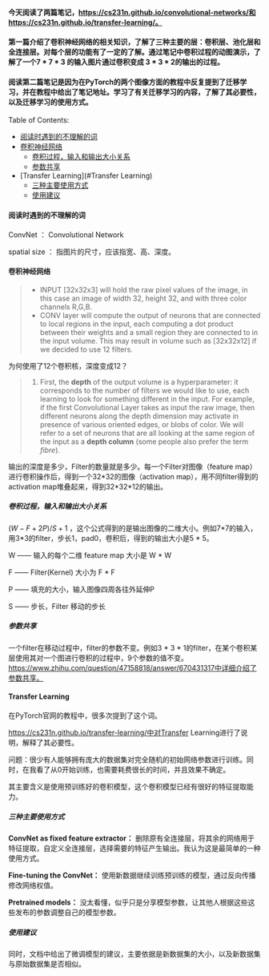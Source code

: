 #### 今天阅读了两篇笔记，https://cs231n.github.io/convolutional-networks/和https://cs231n.github.io/transfer-learning/。

#### 第一篇介绍了卷积神经网络的相关知识，了解了三种主要的层：卷积层、池化层和全连接层。对每个层的功能有了一定的了解。通过笔记中卷积过程的动图演示，了解了一个7 \* 7 \* 3 的输入图片通过卷积变成 3 \* 3 \* 2的输出的过程。

####  阅读第二篇笔记是因为在PyTorch的两个图像方面的教程中反复提到了迁移学习，并在教程中给出了笔记地址。学习了有关迁移学习的内容，了解了其必要性，以及迁移学习的使用方式。

Table of Contents:

+ [阅读时遇到的不理解的词](#阅读时遇到的不理解的词)
+ [卷积神经网络](#卷积神经网络)
  + [卷积过程，输入和输出大小关系](#卷积过程，输入和输出大小关系)
  + [参数共享](#参数共享)
+ [Transfer Learning](#Transfer Learning)
  + [三种主要使用方式](#三种主要使用方式)
  + [使用建议](#使用建议)



#### 阅读时遇到的不理解的词

  ConvNet ： Convolutional Network

  spatial size ： 指图片的尺寸，应该指宽、高、深度。

#### 卷积神经网络

  > - INPUT [32x32x3] will hold the raw pixel values of the image, in this case an image of width 32, height 32, and with three color channels R,G,B.
  > - CONV layer will compute the output of neurons that are connected to local regions in the input, each computing a dot product between their weights and a small region they are connected to in the input volume. This may result in volume such as [32x32x12] if we decided to use 12 filters.

  为何使用了12个卷积核，深度变成12？

  > 1. First, the **depth** of the output volume is a hyperparameter: it corresponds to the number of filters we would like to use, each learning to look for something different in the input. For example, if the first Convolutional Layer takes as input the raw image, then different neurons along the depth dimension may activate in presence of various oriented edges, or blobs of color. We will refer to a set of neurons that are all looking at the same region of the input as a **depth column** (some people also prefer the term *fibre*).

  输出的深度是多少，Filter的数量就是多少。每一个Filter对图像（feature map）进行卷积操作后，得到一个32\*32的图像（activation map），用不同filter得到的activation map堆叠起来，得到32\*32\*12的输出。

  ##### 卷积过程，输入和输出大小关系

   $(W-F+2 P) / S+1$ ，这个公式得到的是输出图像的二维大小。例如7\*7的输入，用3\*3的filter，步长1，pad0，卷积后，得到的输出大小是5 \* 5。

  W —— 输入的每个二维 feature map 大小是 W \* W

   F  —— Filter(Kernel) 大小为 F \* F

   P  —— 填充的大小，输入图像四周各往外延伸P

   S  —— 步长，Filter 移动的步长

  ##### 参数共享

  一个filter在移动过程中，filter的参数不变。例如3 \* 3 \* 1的filter，在某个卷积某层使用其对一个图进行卷积的过程中，9个参数的值不变。https://www.zhihu.com/question/47158818/answer/670431317中详细介绍了参数共享。

#### Transfer Learning

  在PyTorch官网的教程中，很多次提到了这个词。

  https://cs231n.github.io/transfer-learning/中对Transfer Learning进行了说明，解释了其必要性。

  问题：很少有人能够拥有庞大的数据集对完全随机的初始网络参数进行训练。同时，在我看了从0开始训练，也需要耗费很长的时间，并且效果不确定。

  其主要含义是使用预训练好的卷积模型，这个卷积模型已经有很好的特征提取能力。

  ##### 三种主要使用方式

  **ConvNet as fixed feature extractor：** 删除原有全连接层，将其余的网络用于特征提取，自定义全连接层，选择需要的特征产生输出。我认为这是最简单的一种使用方式。

  **Fine-tuning the ConvNet：**  使用新数据继续训练预训练的模型，通过反向传播修改网络权值。

  **Pretrained models：**  没太看懂，似乎只是分享模型参数，让其他人根据这些这些发布的参数调整自己的模型参数。

  ##### 使用建议

  同时，文档中给出了微调模型的建议，主要依据是新数据集的大小，以及新数据集与原始数据集是否相似。

  















